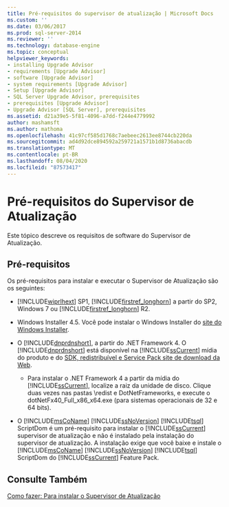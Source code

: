 ```yaml
---
title: Pré-requisitos do supervisor de atualização | Microsoft Docs
ms.custom: ''
ms.date: 03/06/2017
ms.prod: sql-server-2014
ms.reviewer: ''
ms.technology: database-engine
ms.topic: conceptual
helpviewer_keywords:
- installing Upgrade Advisor
- requirements [Upgrade Advisor]
- software [Upgrade Advisor]
- system requirements [Upgrade Advisor]
- Setup [Upgrade Advisor]
- SQL Server Upgrade Advisor, prerequisites
- prerequisites [Upgrade Advisor]
- Upgrade Advisor [SQL Server], prerequisites
ms.assetid: d21a39e5-5f81-4096-a7dd-f244e4779992
author: mashamsft
ms.author: mathoma
ms.openlocfilehash: 41c97cf585d1768c7aebeec2613ee8744cb220da
ms.sourcegitcommit: ad4d92dce894592a259721a1571b1d8736abacdb
ms.translationtype: MT
ms.contentlocale: pt-BR
ms.lasthandoff: 08/04/2020
ms.locfileid: "87573417"
---
```

# <a name="upgrade-advisor-prerequisites"></a>Pré-requisitos do Supervisor de Atualização
  Este tópico descreve os requisitos de software do Supervisor de Atualização.  
  
## <a name="prerequisites"></a>Pré-requisitos  
 Os pré-requisitos para instalar e executar o Supervisor de Atualização são os seguintes:  
  
-   [!INCLUDE[wiprlhext](../../includes/wiprlhext-md.md)] SP1, [!INCLUDE[firstref_longhorn](../../includes/firstref-longhorn-md.md)] a partir do SP2, Windows 7 ou [!INCLUDE[firstref_longhorn](../../includes/firstref-longhorn-md.md)] R2.  
  
-   Windows Installer 4.5. Você pode instalar o Windows Installer do [site do Windows Installer](https://www.microsoft.com/download/details.aspx?id=8483).  
  
-   O [!INCLUDE[dnprdnshort](../../includes/dnprdnshort-md.md)], a partir do .NET Framework 4. O [!INCLUDE[dnprdnshort](../../includes/dnprdnshort-md.md)] está disponível na [!INCLUDE[ssCurrent](../../includes/sscurrent-md.md)] mídia do produto e do [SDK, redistribuível e Service Pack site de download da Web](https://go.microsoft.com/fwlink/?LinkId=48882).  
  
    -   Para instalar o .NET Framework 4 a partir da mídia do [!INCLUDE[ssCurrent](../../includes/sscurrent-md.md)], localize a raiz da unidade de disco. Clique duas vezes nas pastas \redist e DotNetFrameworks, e execute o dotNetFx40_Full_x86_x64.exe (para sistemas operacionais de 32 e 64 bits).  
  
-   O [!INCLUDE[msCoName](../../includes/msconame-md.md)] [!INCLUDE[ssNoVersion](../../includes/ssnoversion-md.md)] [!INCLUDE[tsql](../../includes/tsql-md.md)] ScriptDom é um pré-requisito para instalar o [!INCLUDE[ssCurrent](../../includes/sscurrent-md.md)] supervisor de atualização e não é instalado pela instalação do supervisor de atualização. A instalação exige que você baixe e instale o [!INCLUDE[msCoName](../../includes/msconame-md.md)] [!INCLUDE[ssNoVersion](../../includes/ssnoversion-md.md)] [!INCLUDE[tsql](../../includes/tsql-md.md)] ScriptDom do [!INCLUDE[ssCurrent](../../includes/sscurrent-md.md)] Feature Pack.  
  
## <a name="see-also"></a>Consulte Também  
 [Como fazer: Para instalar o Supervisor de Atualização](../../../2014/sql-server/install/how-to-install-upgrade-advisor.md)  
  
  
